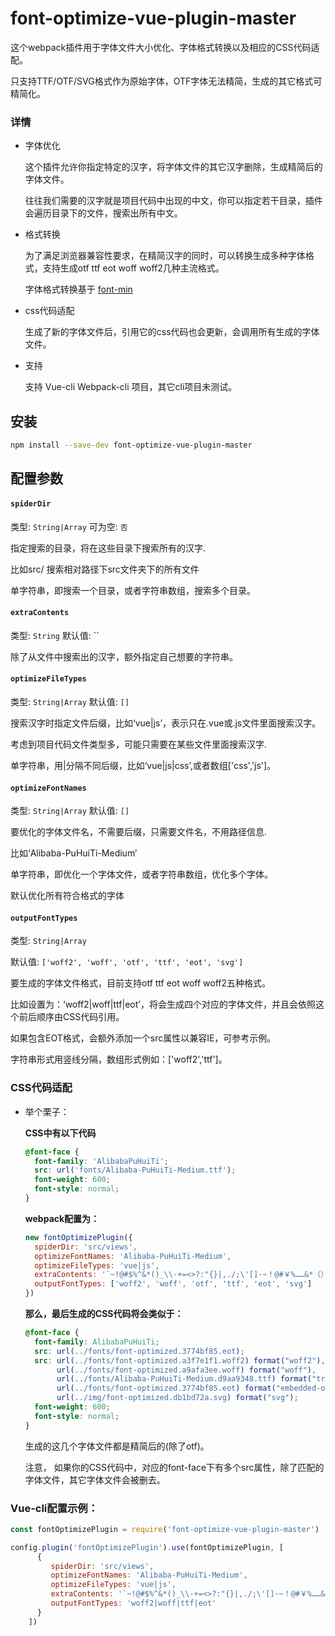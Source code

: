 
# font-optimize-vue-plugin-master

这个webpack插件用于字体文件大小优化、字体格式转换以及相应的CSS代码适配。

只支持TTF/OTF/SVG格式作为原始字体，OTF字体无法精简，生成的其它格式可精简化。

### 详情

- 字体优化

  这个插件允许你指定特定的汉字，将字体文件的其它汉字删除，生成精简后的字体文件。
  
  往往我们需要的汉字就是项目代码中出现的中文，你可以指定若干目录，插件会遍历目录下的文件，搜索出所有中文。
- 格式转换

  为了满足浏览器兼容性要求，在精简汉字的同时，可以转换生成多种字体格式，支持生成otf ttf eot woff woff2几种主流格式。
  
  
  字体格式转换基于 [font-min](https://github.com/ecomfe/fontmin)
- css代码适配

  生成了新的字体文件后，引用它的css代码也会更新，会调用所有生成的字体文件。
- 支持

  支持 Vue-cli Webpack-cli 项目，其它cli项目未测试。

## 安装

```bash
npm install --save-dev font-optimize-vue-plugin-master
```


## 配置参数


#### `spiderDir`

类型: `String|Array`
可为空: `否`

指定搜索的目录，将在这些目录下搜索所有的汉字.

比如src/  搜索相对路径下src文件夹下的所有文件

单字符串，即搜索一个目录，或者字符串数组，搜索多个目录。

#### `extraContents`

类型: `String`
默认值: ``

除了从文件中搜索出的汉字，额外指定自己想要的字符串。

#### `optimizeFileTypes`

类型: `String|Array`
默认值: `[]`


搜索汉字时指定文件后缀，比如‘vue|js’，表示只在.vue或.js文件里面搜索汉字。

考虑到项目代码文件类型多，可能只需要在某些文件里面搜索汉字.

单字符串，用|分隔不同后缀，比如‘vue|js|css’,或者数组['css','js']。

#### `optimizeFontNames`

类型: `String|Array`
默认值: `[]`

要优化的字体文件名，不需要后缀，只需要文件名，不用路径信息.

比如‘Alibaba-PuHuiTi-Medium’

单字符串，即优化一个字体文件，或者字符串数组，优化多个字体。

默认优化所有符合格式的字体



#### `outputFontTypes`

类型: `String|Array`

默认值: `['woff2', 'woff', 'otf', 'ttf', 'eot', 'svg']`

要生成的字体文件格式，目前支持otf ttf eot woff woff2五种格式。

比如设置为：‘woff2|woff|ttf|eot’，将会生成四个对应的字体文件，并且会依照这个前后顺序由CSS代码引用。

如果包含EOT格式，会额外添加一个src属性以兼容IE，可参考示例。

字符串形式用竖线分隔，数组形式例如：['woff2','ttf']。





### CSS代码适配
  
   
 - 举个栗子：

   **CSS中有以下代码**
   
   ```css
   @font-face {
     font-family: 'AlibabaPuHuiTi';
     src: url('fonts/Alibaba-PuHuiTi-Medium.ttf');
     font-weight: 600;
     font-style: normal;
   }
   ```
   
   **webpack配置为：**
   ```js
   new fontOptimizePlugin({
     spiderDir: 'src/views',
     optimizeFontNames: 'Alibaba-PuHuiTi-Medium',
     optimizeFileTypes: 'vue|js',
     extraContents: '`~!@#$%^&*()_\\-+=<>?:"{}|,./;\'[]·~！@#￥%……&*（）——-+={}|《》？：“”【】、；‘\'，。、',
     outputFontTypes: ['woff2', 'woff', 'otf', 'ttf', 'eot', 'svg']
   })
   ```
    
   **那么，最后生成的CSS代码将会类似于：**
   
   ```css
   @font-face {
     font-family: AlibabaPuHuiTi;
     src: url(../fonts/font-optimized.3774bf85.eot);
     src: url(../fonts/font-optimized.a3f7e1f1.woff2) format("woff2"), 
          url(../fonts/font-optimized.a9afa3ee.woff) format("woff"), 
          url(../fonts/Alibaba-PuHuiTi-Medium.d9aa9348.ttf) format("truetype"), 
          url(../fonts/font-optimized.3774bf85.eot) format("embedded-opentype"), 
          url(../img/font-optimized.db1bd72a.svg) format("svg");
     font-weight: 600;
     font-style: normal;
   }
   ```

   生成的这几个字体文件都是精简后的(除了otf)。
   
   注意， 如果你的CSS代码中，对应的font-face下有多个src属性，除了匹配的字体文件，其它字体文件会被删去。


### Vue-cli配置示例：
   ```js
   const fontOptimizePlugin = require('font-optimize-vue-plugin-master')

   config.plugin('fontOptimizePlugin').use(fontOptimizePlugin, [
         {
            spiderDir: 'src/views',
            optimizeFontNames: 'Alibaba-PuHuiTi-Medium',
            optimizeFileTypes: 'vue|js',
            extraContents: '`~!@#$%^&*()_\\-+=<>?:"{}|,./;\'[]·~！@#￥%……&*（）——-+={}|《》？：“”【】、；‘\'，。、',
            outputFontTypes: 'woff2|woff|ttf|eot'
         }
       ])
   ```
